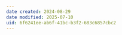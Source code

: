 ```yaml
---
date created: 2024-08-29
date modified: 2025-07-10
uid: 6f6241ee-ab6f-41bc-b3f2-683c6857cbc2
---
```


